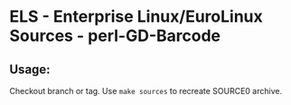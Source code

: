 # ELS - Enterprise Linux/EuroLinux Sources - perl-GD-Barcode
 
## Usage:
  Checkout branch or tag. Use `make sources` to recreate  SOURCE0 archive.
